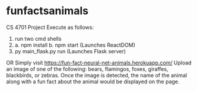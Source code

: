 # funfactsanimals
CS 4701 Project
Execute as follows:
1. run two cmd shells
2. a. npm install
   b. npm start (Launches ReactDOM)
3. py main_flask.py run (Launches Flask server)

OR
Simply visit https://fun-fact-neural-net-animals.herokuapp.com/ 
Upload an image of one of the following:
bears, flamingos, foxes, giraffes, blackbirds, or zebras.
Once the image is detected, the name of the animal along with a fun fact about the animal would be displayed on the page.
